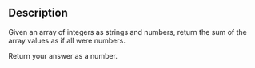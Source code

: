 ## Description

Given an array of integers as strings and numbers, return the sum of the array values as if all were numbers.

Return your answer as a number.
